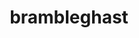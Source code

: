 ---
id: 947
title: brambleghast
types: [grass,ghost]
image: https://raw.githubusercontent.com/PokeAPI/sprites/master/sprites/pokemon/947.png
---